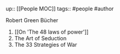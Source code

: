up:: [[People MOC]]
tags:: #people #author


Robert Green Bücher

1. [[On 'The 48 laws of power']]
2. The Art of Seduction
3. The 33 Strategies of War